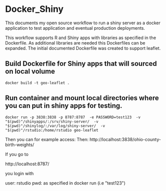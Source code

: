 # Docker_Shiny

This documents my open source workflow to run a shiny server as a docker application to test application and eventual production deployments. 

This workflow supports R and Shiny apps with libraries as specified in the Dockerfile. As additional libraries are needed this Dockerfiles can be expanded.  The initial documented Dockerfile was created to support leaflet.


## Build Dockerfile for Shiny apps that will sourced on local volume


```
docker build -t geo-leaflet .  
```


## Run container and mount local directories where you can put in shiny apps for testing.

```
docker run -p 3838:3838 -p 8787:8787  -e PASSWORD=test123  -v "$(pwd)"/shinyapps/:/srv/shiny-server/  -v "$(pwd)"/shinylog/:/var/log/shiny-server/  -v "$(pwd)"/rstudio:/home/rstudio geo-leaflet
 ```
 
 Then you can for example access:
 Then: http://localhost:3838/ohio-county-birth-weights/


If you go to 

http://localhost:8787/

you login with 

user: rstudio
pwd: as specified in docker run (i.e "test123")